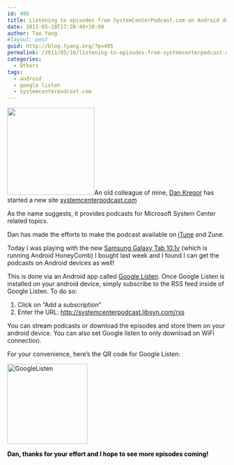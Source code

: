 ```yaml
---
id: 495
title: Listening to episodes from SystemCenterPodcast.com on Android devices
date: 2011-05-10T17:28:49+10:00
author: Tao Yang
#layout: post
guid: http://blog.tyang.org/?p=495
permalink: /2011/05/10/listening-to-episodes-from-systemcenterpodcast-com-on-android-devices/
categories:
  - Others
tags:
  - android
  - google listen
  - systemcenterpodcast.com
---
```

<a href="http://blog.tyang.org/wp-content/uploads/2011/05/systemcenterpodcast.png"><img class="alignleft size-full wp-image-496" title="systemcenterpodcast" src="http://blog.tyang.org/wp-content/uploads/2011/05/systemcenterpodcast.png" alt="" width="200" height="200" /></a>An old colleague of mine, <a href="http://opsm.gr/">Dan Kregor</a> has started a new site <a href="http://systemcenterpodcast.com/">systemcenterpodcast.com</a>

As the name suggests, it provides podcasts for Microsoft System Center related topics.

Dan has made the efforts to make the podcast available on <a href="http://itunes.apple.com/au/podcast/system-center-podcast/">iTune</a> and Zune.

Today I was playing with the new <a href="http://www.vodafone.com.au/personal/android/tablets/samsung-galaxy-tab-10-1v/index.htm">Samsung Galaxy Tab 10.1v</a> (which is running Android HoneyComb) I bought last week and I found I can get the podcasts on Android devices as well!

This is done via an Android app called <a href="http://listen.googlelabs.com/">Google Listen</a>. Once Google Listen is installed on your android device, simply subscribe to the RSS feed inside of Google Listen. To do so:
<ol>
	<li>Click on “Add a subscription”</li>
	<li>Enter the URL: <a href="http://systemcenterpodcast.libsyn.com/rss">http://systemcenterpodcast.libsyn.com/rss</a></li>
</ol>
You can stream podcasts or download the episodes and store them on your android device. You can also set Google listen to only download on WiFi connection.

For your convenience, here’s the QR code for Google Listen:

<a href="http://blog.tyang.org/wp-content/uploads/2011/05/GoogleListen.png"><img style="background-image: none; padding-left: 0px; padding-right: 0px; display: inline; padding-top: 0px; border: 0px;" title="GoogleListen" src="http://blog.tyang.org/wp-content/uploads/2011/05/GoogleListen_thumb.png" border="0" alt="GoogleListen" width="184" height="184" /></a>

<span style="color: #000000;"><strong>Dan, thanks for your effort and I hope to see more episodes coming!</strong></span>